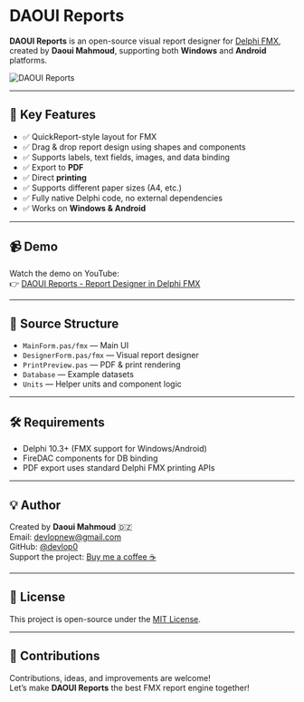 # DAOUI Reports

**DAOUI Reports** is an open-source visual report designer for [Delphi FMX](https://www.embarcadero.com/products/delphi), created by **Daoui Mahmoud**, supporting both **Windows** and **Android** platforms.

![DAOUI Reports](https://user-images.githubusercontent.com/your-placeholder-image.png)

---

## 🌟 Key Features

- ✅ QuickReport-style layout for FMX
- ✅ Drag & drop report design using shapes and components
- ✅ Supports labels, text fields, images, and data binding
- ✅ Export to **PDF**
- ✅ Direct **printing**
- ✅ Supports different paper sizes (A4, etc.)
- ✅ Fully native Delphi code, no external dependencies
- ✅ Works on **Windows & Android**

---

## 📹 Demo

Watch the demo on YouTube:  
👉 [DAOUI Reports - Report Designer in Delphi FMX](https://youtu.be/nXUZ4Bg-uNg)

---

## 📁 Source Structure

- `MainForm.pas/fmx` — Main UI
- `DesignerForm.pas/fmx` — Visual report designer
- `PrintPreview.pas` — PDF & print rendering
- `Database` — Example datasets
- `Units` — Helper units and component logic

---

## 🛠️ Requirements

- Delphi 10.3+ (FMX support for Windows/Android)
- FireDAC components for DB binding
- PDF export uses standard Delphi FMX printing APIs

---

## 💡 Author

Created by **Daoui Mahmoud** 🇩🇿  
Email: devlopnew@gmail.com  
GitHub: [@devlop0](https://github.com/devlop0)  
Support the project: [Buy me a coffee ☕](https://coff.ee/daouimahmoud)

---

## 📜 License

This project is open-source under the [ MIT License](https://opensource.org/license/MIT).

---

## 🤝 Contributions

Contributions, ideas, and improvements are welcome!  
Let’s make **DAOUI Reports** the best FMX report engine together!
